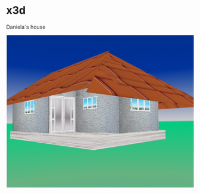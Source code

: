# x3d
Daniela`s house

![poza1](https://github.com/Dani25/x3d/blob/master/Daniela%20Onita/1.PNG?raw=true)

